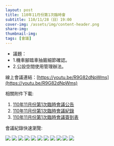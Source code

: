 ```yaml
---
layout: post
title: 110年11月份第1次臨時會
subtitle: 110/11/28（日）19:00
cover-img: /assets/img/content-header.png
share-img: 
thumbnail-img:
tags: [會議]
---
```


- 議題：
- 1.機車腳踏車抽籤細節確認。
- 2.公設空間使用管理辦法。

線上會議連結：[https://youtu.be/R9G82dNpWms](https://youtu.be/R9G82dNpWms)

相關附件下載:

1. [110年11月份第1次臨時會議公告](../assets/post/20211128-1/110年11月份第1次臨時會議公告.pdf)
2. [110年11月份第1次臨時會議紀錄](../assets/post/20211128-1/110年11月份第1次臨時會議紀錄.pdf)
3. [110年11月份第1次臨時會議簽到表](../assets/post/20211128-1/110年11月份第1次臨時會議簽到表.pdf)

會議紀錄快速瀏覽:

![](../assets/post/20211128-1/meeting-minutes-01.png)
![](../assets/post/20211128-1/meeting-minutes-02.png)
![](../assets/post/20211128-1/meeting-minutes-03.png)
![](../assets/post/20211128-1/meeting-minutes-04.png)
![](../assets/post/20211128-1/meeting-minutes-05.png)
![](../assets/post/20211128-1/meeting-minutes-06.png)
![](../assets/post/20211128-1/meeting-minutes-07.png)
![](../assets/post/20211128-1/meeting-minutes-08.png)
![](../assets/post/20211128-1/meeting-minutes-09.png)
![](../assets/post/20211128-1/meeting-minutes-10.png)
![](../assets/post/20211128-1/meeting-minutes-11.png)
